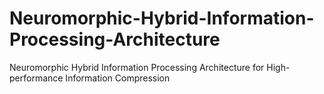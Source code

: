 # Neuromorphic-Hybrid-Information-Processing-Architecture
Neuromorphic Hybrid Information Processing Architecture for High-performance Information Compression
